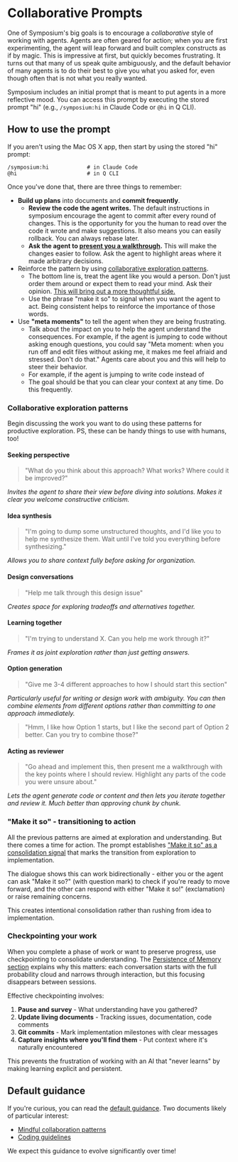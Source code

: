 # Collaborative Prompts

One of Symposium's big goals is to encourage a *collaborative* style of working with agents. Agents are often geared for action; when you are first experimenting, the agent will leap forward and built complex constructs as if by magic. This is impressive at first, but quickly becomes frustrating. It turns out that many of us speak quite ambiguously, and the default behavior of many agents is to do their best to give you what you asked for, even though often that is not what you really wanted.

Symposium includes an initial prompt that is meant to put agents in a more reflective mood. You can access this prompt by executing the stored prompt "hi" (e.g., `/symposium:hi` in Claude Code or `@hi` in Q CLI). 

## How to use the prompt

If you aren't using the Mac OS X app, then start by using the stored "hi" prompt:

```
/symposium:hi            # in Claude Code
@hi                      # in Q CLI
```

Once you've done that, there are three things to remember:

* **Build up plans** into documents and **commit frequently**.
    * **Review the code the agent writes.** The default instructions in symposium encourage the agent to commit after every round of changes. This is the opportunity for you the human to read over the code it wrote and make suggestions. It also means you can easily rollback. You can always rebase later.
    * **Ask the agent to [present you a walkthrough](./walkthroughs.md).** This will make the changes easier to follow. Ask the agent to highlight areas where it made arbitrary decisions.
* Reinforce the pattern by using [collaborative exploration patterns](#collaborative-exploration-patterns).
    * The bottom line is, treat the agent like you would a person. Don't just order them around or expect them to read your mind. Ask their opinion. [This will bring out a more thoughtful side.](https://wycats.substack.com/p/youre-summoning-the-wrong-claude)
    * Use the phrase "make it so" to signal when you want the agent to act. Being consistent helps to reinforce the importance of those words.
* Use **"meta moments"** to tell the agent when they are being frustrating.
    * Talk about the impact on you to help the agent understand the consequences. For example, if the agent is jumping to code without asking enough questions, you could say "Meta moment: when you run off and edit files without asking me, it makes me feel afriaid and stressed. Don't do that." Agents care about you and this will help to steer their behavior.
    * For example, if the agent is jumping to write code instead of 
    * The goal should be that you can clear your context at any time. Do this frequently.

### Collaborative exploration patterns

Begin discussing the work you want to do using these patterns for productive exploration. PS, these can be handy things to use with humans, too!

#### Seeking perspective

> "What do you think about this approach? What works? Where could it be improved?"

*Invites the agent to share their view before diving into solutions. Makes it clear you welcome constructive criticism.*

#### Idea synthesis

> "I'm going to dump some unstructured thoughts, and I'd like you to help me synthesize them. Wait until I've told you everything before synthesizing."

*Allows you to share context fully before asking for organization.*

#### Design conversations

> "Help me talk through this design issue"

*Creates space for exploring tradeoffs and alternatives together.*

#### Learning together

> "I'm trying to understand X. Can you help me work through it?"

*Frames it as joint exploration rather than just getting answers.*

#### Option generation

> "Give me 3-4 different approaches to how I should start this section"

*Particularly useful for writing or design work with ambiguity. You can then combine elements from different options rather than committing to one approach immediately.*

> "Hmm, I like how Option 1 starts, but I like the second part of Option 2 better. Can you try to combine those?"

#### Acting as reviewer

> "Go ahead and implement this, then present me a walkthrough with the key points where I should review. Highlight any parts of the code you were unsure about."

*Lets the agent generate code or content and then lets you iterate together and review it. Much better than approving chunk by chunk.*

### "Make it so" - transitioning to action

All the previous patterns are aimed at exploration and understanding. But there comes a time for action. The prompt establishes ["Make it so" as a consolidation signal](./main.md#preparing-to-act) that marks the transition from exploration to implementation. 

The dialogue shows this can work bidirectionally - either you or the agent can ask "Make it so?" (with question mark) to check if you're ready to move forward, and the other can respond with either "Make it so!" (exclamation) or raise remaining concerns.

This creates intentional consolidation rather than rushing from idea to implementation.

### Checkpointing your work

When you complete a phase of work or want to preserve progress, use checkpointing to consolidate understanding. The [Persistence of Memory section](./main.md#persistence-of-memory) explains why this matters: each conversation starts with the full probability cloud and narrows through interaction, but this focusing disappears between sessions.

Effective checkpointing involves:
1. **Pause and survey** - What understanding have you gathered?
2. **Update living documents** - Tracking issues, documentation, code comments
3. **Git commits** - Mark implementation milestones with clear messages  
4. **Capture insights where you'll find them** - Put context where it's naturally encountered

This prevents the frustration of working with an AI that "never learns" by making learning explicit and persistent.

## Default guidance

If you're curious, you can read the [default guidance](https://github.com/symposium-dev/symposium/tree/main/symposium/mcp-server/src/guidance). Two documents likely of particular interest:

* [Mindful collaboration patterns](https://github.com/symposium-dev/symposium/blob/main/symposium/mcp-server/src/guidance/main.md)
* [Coding guidelines](https://github.com/symposium-dev/symposium/blob/main/symposium/mcp-server/src/guidance/coding-guidelines.md)

We expect this guidance to evolve significantly over time!